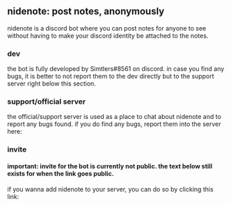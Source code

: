 ## nidenote: post notes, anonymously

nidenote is a discord bot where you can post notes for anyone to see without having to make your discord identity be attached to the notes.

### dev

the bot is fully developed by Simtlers#8561 on discord. in case you find any bugs, it is better to not report them to the dev directly but to the support server right below this section.

### support/official server

the official/support server is used as a place to chat about nidenote and to report any bugs found. if you do find any bugs, report them into the server here:

### invite

#### important: invite for the bot is currently not public. the text below still exists for when the link goes public.

if you wanna add nidenote to your server, you can do so by clicking this link:
